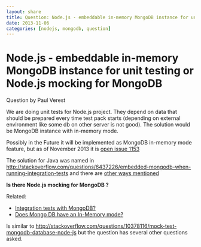 ```yaml
---
layout: share
title: Question: Node.js - embeddable in-memory MongoDB instance for unit testing or Node.js mocking for MongoDB 
date: 2013-11-06
categories: [nodejs, mongodb, question]
---
```


# Node.js - embeddable in-memory MongoDB instance for unit testing or Node.js mocking for MongoDB 

Question by Paul Verest

We are doing unit tests for Node.js project. They depend on data that should be prepared every time test pack starts (depending on external environment like some db on other server is not good). The solution would be MongoDB instance with in-memory mode.

Possibly in the Future it will be implemented as MongoDB in-memory mode feature, but as of November 2013 it is [open issue 1153](https://jira.mongodb.org/browse/SERVER-1153)

The solution for Java was named in http://stackoverflow.com/questions/6437226/embedded-mongodb-when-running-integration-tests and there are [other ways mentioned](https://github.com/flapdoodle-oss/de.flapdoodle.embed.mongo#other-ways-to-use-embedded-mongodb)

**Is there Node.js mocking for MongoDB ?**

Related:

 - [Integration tests with MongoDB?](http://stackoverflow.com/questions/3859109/integration-tests-with-mongodb)
 - [Does Mongo DB have an In-Memory mode?](http://stackoverflow.com/questions/10005697/does-mongo-db-have-an-in-memory-mode)

Is similar to http://stackoverflow.com/questions/10378116/mock-test-mongodb-database-node-js but the question has several other questions asked.


